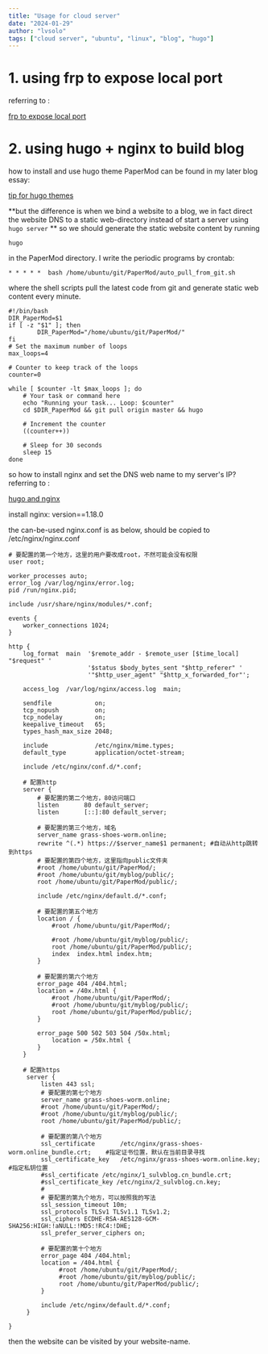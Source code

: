 ```yaml
---
title: "Usage for cloud server"
date: "2024-01-29"
author: "lvsolo"
tags: ["cloud server", "ubuntu", "linux", "blog", "hugo"]
---
```


# 1. using frp to expose local port
referring to :

[frp to expose local port](https://blog.csdn.net/weixin_42265958/article/details/106008837)

# 2. using hugo + nginx to build blog
how to install and use hugo theme PaperMod can be found in my later blog essay:

[tip for hugo themes](/posts/tips_for_hugo_themes)

**but the difference is when we bind a website to a blog, we in fact direct the website DNS to a static web-directory instead of start a server using ```hugo server``` **
so we should generate the static website content by running
```
hugo
```
in the PaperMod directory. I write the periodic programs by crontab:
```
* * * * *  bash /home/ubuntu/git/PaperMod/auto_pull_from_git.sh
```
where the shell scripts pull the latest code from git and generate static web content every minute.
```shell
#!/bin/bash
DIR_PaperMod=$1
if [ -z "$1" ]; then
        DIR_PaperMod="/home/ubuntu/git/PaperMod/"
fi
# Set the maximum number of loops
max_loops=4

# Counter to keep track of the loops
counter=0

while [ $counter -lt $max_loops ]; do
    # Your task or command here
    echo "Running your task... Loop: $counter"
    cd $DIR_PaperMod && git pull origin master && hugo
    
    # Increment the counter
    ((counter++))

    # Sleep for 30 seconds
    sleep 15
done
```

so how to install nginx and set the DNS web name to my server's IP?
referring to :

[hugo and nginx](sulvblog.cn/posts/blog/hugo_deploy/)

install nginx:
version==1.18.0

the can-be-used nginx.conf is as below, should be copied to /etc/nginx/nginx.conf

```
# 要配置的第一个地方，这里的用户要改成root，不然可能会没有权限
user root;

worker_processes auto;
error_log /var/log/nginx/error.log;
pid /run/nginx.pid;

include /usr/share/nginx/modules/*.conf;

events {
    worker_connections 1024;
}

http {
    log_format  main  '$remote_addr - $remote_user [$time_local] "$request" '
                      '$status $body_bytes_sent "$http_referer" '
                      '"$http_user_agent" "$http_x_forwarded_for"';

    access_log  /var/log/nginx/access.log  main;

    sendfile            on;
    tcp_nopush          on;
    tcp_nodelay         on;
    keepalive_timeout   65;
    types_hash_max_size 2048;

    include             /etc/nginx/mime.types;
    default_type        application/octet-stream;

    include /etc/nginx/conf.d/*.conf;
    
    # 配置http
    server {
        # 要配置的第二个地方，80访问端口
        listen       80 default_server; 
        listen       [::]:80 default_server;
        
        # 要配置的第三个地方，域名
        server_name grass-shoes-worm.online;
        rewrite ^(.*) https://$server_name$1 permanent; #自动从http跳转到https
        # 要配置的第四个地方，这里指向public文件夹
        #root /home/ubuntu/git/PaperMod/;
        #root /home/ubuntu/git/myblog/public/;
        root /home/ubuntu/git/PaperMod/public/;

        include /etc/nginx/default.d/*.conf;
        
        # 要配置的第五个地方
        location / {
            #root /home/ubuntu/git/PaperMod/;

            #root /home/ubuntu/git/myblog/public/;
            root /home/ubuntu/git/PaperMod/public/;
            index  index.html index.htm;
        }
        
        # 要配置的第六个地方
        error_page 404 /404.html;
        location = /40x.html {
            #root /home/ubuntu/git/PaperMod/;
            #root /home/ubuntu/git/myblog/public/;
            root /home/ubuntu/git/PaperMod/public/;
        }

        error_page 500 502 503 504 /50x.html;
            location = /50x.html {
        }
    }
    
    # 配置https
     server {
         listen 443 ssl;
         # 要配置的第七个地方
         server_name grass-shoes-worm.online;
         #root /home/ubuntu/git/PaperMod/;
         #root /home/ubuntu/git/myblog/public/;
         root /home/ubuntu/git/PaperMod/public/;
         
         # 要配置的第八个地方
         ssl_certificate       /etc/nginx/grass-shoes-worm.online_bundle.crt;    #指定证书位置，默认在当前目录寻找
         ssl_certificate_key   /etc/nginx/grass-shoes-worm.online.key;    #指定私钥位置
         #ssl_certificate /etc/nginx/1_sulvblog.cn_bundle.crt;
         #ssl_certificate_key /etc/nginx/2_sulvblog.cn.key;
         #
         # 要配置的第九个地方，可以按照我的写法
         ssl_session_timeout 10m;
         ssl_protocols TLSv1 TLSv1.1 TLSv1.2;
         ssl_ciphers ECDHE-RSA-AES128-GCM-SHA256:HIGH:!aNULL:!MD5:!RC4:!DHE;
         ssl_prefer_server_ciphers on;
         
         # 要配置的第十个地方
         error_page 404 /404.html;
         location = /404.html {
              #root /home/ubuntu/git/PaperMod/;
              #root /home/ubuntu/git/myblog/public/;
              root /home/ubuntu/git/PaperMod/public/;
         }

         include /etc/nginx/default.d/*.conf;
     }

}
```

then the website can be visited by your website-name.
